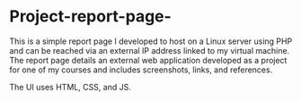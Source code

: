 # Project-report-page-

This is a simple report page I developed to host on a Linux server using PHP and can be reached via an external IP address linked to my virtual machine. 
The report page details an external web application developed as a project for one of my courses and includes screenshots, links, and references. 

The UI uses HTML, CSS, and JS. 
